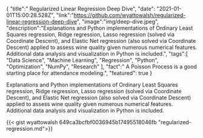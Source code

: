 {
    "title":" Regularized Linear Regression Deep Dive",
    "date": "2021-01-01T15:00:28.528Z", 
    "link":"https://github.com/wyattowalsh/regularized-linear-regression-deep-dive",
    "image":"img/deep-dive.jpeg",
    "description":"Explanations and Python implementations of Ordinary Least Squares regression, Ridge regression, Lasso regression (solved via Coordinate Descent), and Elastic Net regression (also solved via Coordinate Descent) applied to assess wine quality given numerous numerical features. Additional data analysis and visualization in Python is included.",
    "tags":[
          "Data Science",
          "Machine Learning",
          "Regression",
          "Python",
          "Optimization",
          "NumPy",
          "Research"
        ],
    "fact":" A Poisson Process is a good starting place for attendance modeling.",
    "featured": true
}

Explanations and Python implementations of Ordinary Least Squares regression, Ridge regression, Lasso regression (solved via Coordinate Descent), and Elastic Net regression (also solved via Coordinate Descent) applied to assess wine quality given numerous numerical features. Additional data analysis and visualization in Python is included.

{{< gist wyattowalsh 649ca3bcfbf0036945b17495518046fb "regularized-regression.md">}}